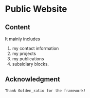 # Public Website

## Content
It mainly includes 

1. my contact information
2. my projects
3. my publications
4. subsidiary blocks.

## Acknowledgment
	Thank Golden_ratio for the framework!


